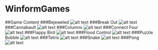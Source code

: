 # WinformGames
##Game Content
###Bejeweled 
![alt text](https://github.com/Mszauer/WinformGames/blob/master/Bejewled/Screenshots/Bejewled.PNG "Start Screen")
###Break Out
![alt text](https://github.com/Mszauer/WinformGames/blob/master/Screenshots/Breakout.PNG " ")
###Cannabault
![alt text](https://github.com/Mszauer/WinformGames/blob/master/Screenshots/Cannabault.PNG " ")
###Columns
![alt text](https://github.com/Mszauer/WinformGames/blob/master/Screenshots/Columns.PNG " ")
###Connect Four
![alt text](https://github.com/Mszauer/WinformGames/blob/master/Screenshots/Connect4.PNG " ")
###Flappy Bird
![alt text](https://github.com/Mszauer/WinformGames/blob/master/Screenshots/FlappyBird.PNG " ")
###Flood Control
![alt text](https://github.com/Mszauer/WinformGames/blob/master/Screenshots/FloodControll2.PNG " ")
###Puzzle Bobble
![alt text](https://github.com/Mszauer/WinformGames/blob/master/Screenshots/PuzzleBobble.PNG " ")
###Tetris
![alt text](https://github.com/Mszauer/WinformGames/blob/master/Screenshots/Tetris.PNG " ")
###Snake
![alt text](https://github.com/Mszauer/WinformGames/blob/master/Screenshots/Snake.PNG " ")
###Pong
![alt text](https://github.com/Mszauer/WinformGames/blob/master/Screenshots/Pong.PNG " ")